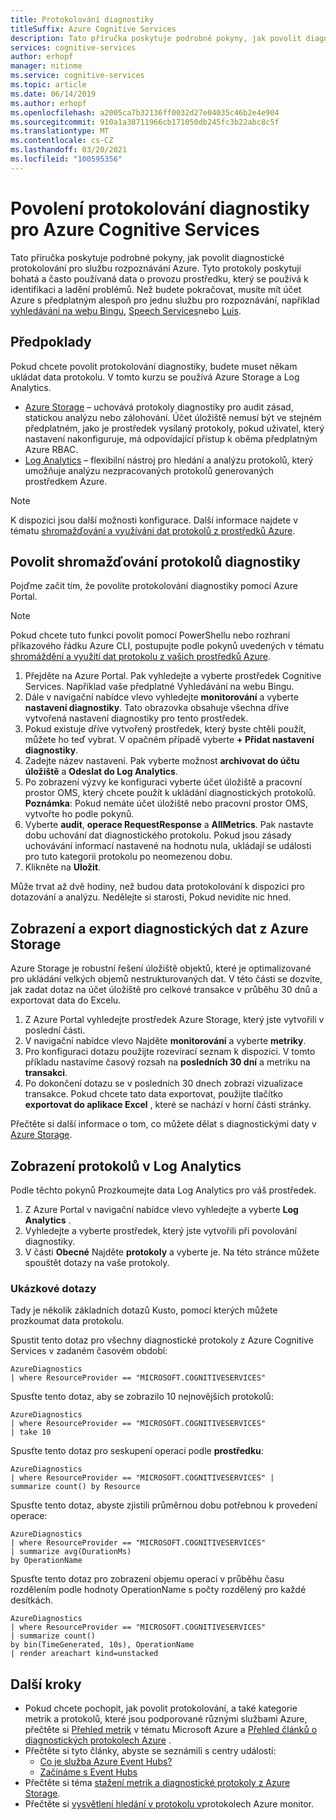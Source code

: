 ```yaml
---
title: Protokolování diagnostiky
titleSuffix: Azure Cognitive Services
description: Tato příručka poskytuje podrobné pokyny, jak povolit diagnostické protokolování pro službu rozpoznávání Azure. Tyto protokoly poskytují bohatá a často používaná data o provozu prostředku, který se používá k identifikaci a ladění problémů.
services: cognitive-services
author: erhopf
manager: nitinme
ms.service: cognitive-services
ms.topic: article
ms.date: 06/14/2019
ms.author: erhopf
ms.openlocfilehash: a2005ca7b32136ff0032d27e04035c46b2e4e904
ms.sourcegitcommit: 910a1a38711966cb171050db245fc3b22abc8c5f
ms.translationtype: MT
ms.contentlocale: cs-CZ
ms.lasthandoff: 03/20/2021
ms.locfileid: "100595356"
---
```

# <a name="enable-diagnostic-logging-for-azure-cognitive-services"></a>Povolení protokolování diagnostiky pro Azure Cognitive Services

Tato příručka poskytuje podrobné pokyny, jak povolit diagnostické protokolování pro službu rozpoznávání Azure. Tyto protokoly poskytují bohatá a často používaná data o provozu prostředku, který se používá k identifikaci a ladění problémů. Než budete pokračovat, musíte mít účet Azure s předplatným alespoň pro jednu službu pro rozpoznávání, například [vyhledávání na webu Bingu](./bing-web-search/overview.md), [Speech Services](./speech-service/overview.md)nebo [Luis](./luis/what-is-luis.md).

## <a name="prerequisites"></a>Předpoklady

Pokud chcete povolit protokolování diagnostiky, budete muset někam ukládat data protokolu. V tomto kurzu se používá Azure Storage a Log Analytics.

* [Azure Storage](../azure-monitor/essentials/resource-logs.md#send-to-azure-storage) – uchovává protokoly diagnostiky pro audit zásad, statickou analýzu nebo zálohování. Účet úložiště nemusí být ve stejném předplatném, jako je prostředek vysílaný protokoly, pokud uživatel, který nastavení nakonfiguruje, má odpovídající přístup k oběma předplatným Azure RBAC.
* [Log Analytics](../azure-monitor/essentials/resource-logs.md#send-to-log-analytics-workspace) – flexibilní nástroj pro hledání a analýzu protokolů, který umožňuje analýzu nezpracovaných protokolů generovaných prostředkem Azure.

> [!NOTE]
> K dispozici jsou další možnosti konfigurace. Další informace najdete v tématu [shromažďování a využívání dat protokolů z prostředků Azure](../azure-monitor/essentials/platform-logs-overview.md).

## <a name="enable-diagnostic-log-collection"></a>Povolit shromažďování protokolů diagnostiky  

Pojďme začít tím, že povolíte protokolování diagnostiky pomocí Azure Portal.

> [!NOTE]
> Pokud chcete tuto funkci povolit pomocí PowerShellu nebo rozhraní příkazového řádku Azure CLI, postupujte podle pokynů uvedených v tématu [shromáždění a využití dat protokolu z vašich prostředků Azure](../azure-monitor/essentials/platform-logs-overview.md).

1. Přejděte na Azure Portal. Pak vyhledejte a vyberte prostředek Cognitive Services. Například vaše předplatné Vyhledávání na webu Bingu.   
2. Dále v navigační nabídce vlevo vyhledejte **monitorování** a vyberte **nastavení diagnostiky**. Tato obrazovka obsahuje všechna dříve vytvořená nastavení diagnostiky pro tento prostředek.
3. Pokud existuje dříve vytvořený prostředek, který byste chtěli použít, můžete ho teď vybrat. V opačném případě vyberte **+ Přidat nastavení diagnostiky**.
4. Zadejte název nastavení. Pak vyberte možnost **archivovat do účtu úložiště** a **Odeslat do Log Analytics**.
5. Po zobrazení výzvy ke konfiguraci vyberte účet úložiště a pracovní prostor OMS, který chcete použít k ukládání diagnostických protokolů. **Poznámka**: Pokud nemáte účet úložiště nebo pracovní prostor OMS, vytvořte ho podle pokynů.
6. Vyberte **audit**, **operace RequestResponse** a **AllMetrics**. Pak nastavte dobu uchování dat diagnostického protokolu. Pokud jsou zásady uchovávání informací nastavené na hodnotu nula, ukládají se události pro tuto kategorii protokolu po neomezenou dobu.
7. Klikněte na **Uložit**.

Může trvat až dvě hodiny, než budou data protokolování k dispozici pro dotazování a analýzu. Nedělejte si starosti, Pokud nevidíte nic hned.

## <a name="view-and-export-diagnostic-data-from-azure-storage"></a>Zobrazení a export diagnostických dat z Azure Storage

Azure Storage je robustní řešení úložiště objektů, které je optimalizované pro ukládání velkých objemů nestrukturovaných dat. V této části se dozvíte, jak zadat dotaz na účet úložiště pro celkové transakce v průběhu 30 dnů a exportovat data do Excelu.

1. Z Azure Portal vyhledejte prostředek Azure Storage, který jste vytvořili v poslední části.
2. V navigační nabídce vlevo Najděte **monitorování** a vyberte **metriky**.
3. Pro konfiguraci dotazu použijte rozevírací seznam k dispozici. V tomto příkladu nastavíme časový rozsah na **posledních 30 dní** a metriku na **transakci**.
4. Po dokončení dotazu se v posledních 30 dnech zobrazí vizualizace transakce. Pokud chcete tato data exportovat, použijte tlačítko **exportovat do aplikace Excel** , které se nachází v horní části stránky.

Přečtěte si další informace o tom, co můžete dělat s diagnostickými daty v [Azure Storage](../storage/blobs/storage-blobs-introduction.md).

## <a name="view-logs-in-log-analytics"></a>Zobrazení protokolů v Log Analytics

Podle těchto pokynů Prozkoumejte data Log Analytics pro váš prostředek.

1. Z Azure Portal v navigační nabídce vlevo vyhledejte a vyberte **Log Analytics** .
2. Vyhledejte a vyberte prostředek, který jste vytvořili při povolování diagnostiky.
3. V části **Obecné** Najděte **protokoly** a vyberte je. Na této stránce můžete spouštět dotazy na vaše protokoly.

### <a name="sample-queries"></a>Ukázkové dotazy

Tady je několik základních dotazů Kusto, pomocí kterých můžete prozkoumat data protokolu.

Spustit tento dotaz pro všechny diagnostické protokoly z Azure Cognitive Services v zadaném časovém období:

```kusto
AzureDiagnostics
| where ResourceProvider == "MICROSOFT.COGNITIVESERVICES"
```

Spusťte tento dotaz, aby se zobrazilo 10 nejnovějších protokolů:

```kusto
AzureDiagnostics
| where ResourceProvider == "MICROSOFT.COGNITIVESERVICES"
| take 10
```

Spusťte tento dotaz pro seskupení operací podle **prostředku**:

```kusto
AzureDiagnostics
| where ResourceProvider == "MICROSOFT.COGNITIVESERVICES" |
summarize count() by Resource
```
Spusťte tento dotaz, abyste zjistili průměrnou dobu potřebnou k provedení operace:

```kusto
AzureDiagnostics
| where ResourceProvider == "MICROSOFT.COGNITIVESERVICES"
| summarize avg(DurationMs)
by OperationName
```

Spusťte tento dotaz pro zobrazení objemu operací v průběhu času rozdělením podle hodnoty OperationName s počty rozdělený pro každé desítkách.

```kusto
AzureDiagnostics
| where ResourceProvider == "MICROSOFT.COGNITIVESERVICES"
| summarize count()
by bin(TimeGenerated, 10s), OperationName
| render areachart kind=unstacked
```

## <a name="next-steps"></a>Další kroky

* Pokud chcete pochopit, jak povolit protokolování, a také kategorie metrik a protokolů, které jsou podporované různými službami Azure, přečtěte si [Přehled metrik](../azure-monitor/data-platform.md) v tématu Microsoft Azure a [Přehled článků o diagnostických protokolech Azure](../azure-monitor/essentials/platform-logs-overview.md) .
* Přečtěte si tyto články, abyste se seznámili s centry událostí:
  * [Co je služba Azure Event Hubs?](../event-hubs/event-hubs-about.md)
  * [Začínáme s Event Hubs](../event-hubs/event-hubs-dotnet-standard-getstarted-send.md)
* Přečtěte si téma [stažení metrik a diagnostické protokoly z Azure Storage](../storage/blobs/storage-quickstart-blobs-dotnet.md#download-blobs).
* Přečtěte si [vysvětlení hledání v protokolu v](../azure-monitor/logs/log-query-overview.md)protokolech Azure monitor.